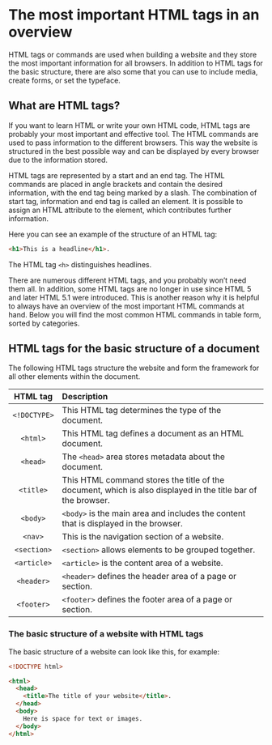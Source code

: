 # The most important HTML tags in an overview

HTML tags or commands are used when building a website and they store the most important information for all browsers. In addition to HTML tags for the basic structure, there are also some that you can use to include media, create forms, or set the typeface.

## What are HTML tags?

If you want to learn HTML or write your own HTML code, HTML tags are probably your most important and effective tool. The HTML commands are used to pass information to the different browsers. This way the website is structured in the best possible way and can be displayed by every browser due to the information stored.

HTML tags are represented by a start and an end tag. The HTML commands are placed in angle brackets and contain the desired information, with the end tag being marked by a slash. The combination of start tag, information and end tag is called an element. It is possible to assign an HTML attribute to the element, which contributes further information.

Here you can see an example of the structure of an HTML tag:

```html
<h1>This is a headline</h1>.
```

The HTML tag `<h>` distinguishes headlines.

There are numerous different HTML tags, and you probably won’t need them all. In addition, some HTML tags are no longer in use since HTML 5 and later HTML 5.1 were introduced. This is another reason why it is helpful to always have an overview of the most important HTML commands at hand. Below you will find the most common HTML commands in table form, sorted by categories.

## HTML tags for the basic structure of a document

The following HTML tags structure the website and form the framework for all other elements within the document.

|HTML tag|Description|
|:-:|:-|
|`<!DOCTYPE>`|This HTML tag determines the type of the document.|
|`<html>`|This HTML tag defines a document as an HTML document.|
|`<head>`|The `<head>` area stores metadata about the document.|
|`<title>`|This HTML command stores the title of the document, which is also displayed in the title bar of the browser.|
|`<body>`|`<body>` is the main area and includes the content that is displayed in the browser.|
|`<nav>`|This is the navigation section of a website.|
|`<section>`|`<section>` allows elements to be grouped together.|
|`<article>`|`<article>` is the content area of a website.|
|`<header>`|`<header>` defines the header area of a page or section.|
|`<footer>`|`<footer>` defines the footer area of a page or section.|

### The basic structure of a website with HTML tags

The basic structure of a website can look like this, for example:

```html
<!DOCTYPE html>

<html>
  <head>
    <title>The title of your website</title>.
  </head>
  <body>
    Here is space for text or images.
  </body>
</html>
```
